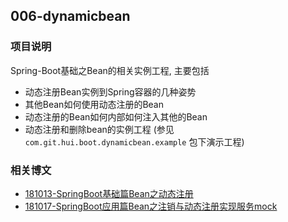 ## 006-dynamicbean

### 项目说明

Spring-Boot基础之Bean的相关实例工程, 主要包括

- 动态注册Bean实例到Spring容器的几种姿势
- 其他Bean如何使用动态注册的Bean
- 动态注册的Bean如何内部如何注入其他的Bean
- 动态注册和删除bean的实例工程 (参见 `com.git.hui.boot.dynamicbean.example` 包下演示工程)

### 相关博文

- [181013-SpringBoot基础篇Bean之动态注册](http://spring.hhui.top/spring-blog/2018/10/13/181013-SpringBoot%E5%9F%BA%E7%A1%80%E7%AF%87Bean%E4%B9%8B%E5%8A%A8%E6%80%81%E6%B3%A8%E5%86%8C/)
- [181017-SpringBoot应用篇Bean之注销与动态注册实现服务mock](http://spring.hhui.top/spring-blog/2018/10/17/181017-SpringBoot%E5%BA%94%E7%94%A8%E7%AF%87Bean%E4%B9%8B%E6%B3%A8%E9%94%80%E4%B8%8E%E5%8A%A8%E6%80%81%E6%B3%A8%E5%86%8C%E5%AE%9E%E7%8E%B0%E6%9C%8D%E5%8A%A1mock/)